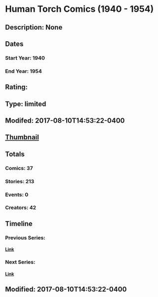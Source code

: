 # Human Torch Comics (1940 - 1954)
## Description: None
## Dates
### Start Year: 1940
### End Year: 1954
## Rating: 
## Type: limited
## Modifed: 2017-08-10T14:53:22-0400
## [Thumbnail](http://i.annihil.us/u/prod/marvel/i/mg/5/70/4bb4037a4f050.jpg)
## Totals
### Comics: 37
### Stories: 213
### Events: 0
### Creators: 42
## Timeline
### Previous Series: 
#### [Link]()
### Next Series: 
#### [Link]()
## Modified: 2017-08-10T14:53:22-0400